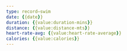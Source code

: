 ```yaml
---
type: record—swim
date: {{date}}
duration: {{value:duration-mins}}
distance: {{value:distance-mts}}
heart-rate-avg: {{value:heart-rate-average}}
calories: {{value:calories}}
---
```

